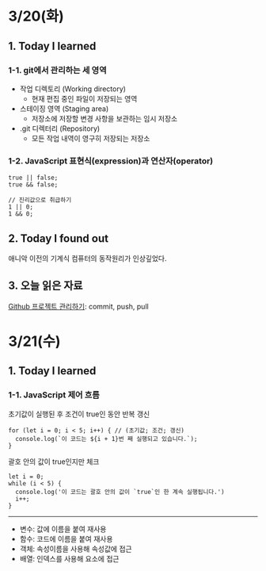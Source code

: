 # 3/20(화)

## 1. Today I learned

### 1-1. git에서 관리하는 세 영역

- 작업 디렉토리 (Working directory)
  - 현재 편집 중인 파일이 저장되는 영역
- 스테이징 영역 (Staging area)
  - 저장소에 저장할 변경 사항을 보관하는 임시 저장소
- .git 디렉터리 (Repository)
  - 모든 작업 내역이 영구히 저장되는 저장소

### 1-2. JavaScript 표현식(expression)과 연산자(operator)

```// 논리 연산
true || false;
true && false;

// 진리값으로 취급하기
1 || 0;
1 && 0;
```

## 2. Today I found out

애니악 이전의 기계식 컴퓨터의 동작원리가 인상깊었다. 

## 3. 오늘 읽은 자료
[Github 프로젝트 관리하기](https://git-scm.com/book/ko/v2/GitHub-GitHub-%ED%94%84%EB%A1%9C%EC%A0%9D%ED%8A%B8-%EA%B4%80%EB%A6%AC%ED%95%98%EA%B8%B0): commit, push, pull

# 3/21(수)

## 1. Today I learned

### 1-1. JavaScript 제어 흐름

초기값이 실행된 후 조건이 true인 동안 반복 갱신

```// for 구문
for (let i = 0; i < 5; i++) { // (초기값; 조건; 갱신)
  console.log(`이 코드는 ${i + 1}번 째 실행되고 있습니다.`);
}
```

괄호 안의 값이 true인지만 체크

```// while 구문
let i = 0;
while (i < 5) {
  console.log('이 코드는 괄호 안의 값이 `true`인 한 계속 실행됩니다.')
  i++;
}
```

---

- 변수: 값에 이름을 붙여 재사용
- 함수: 코드에 이름을 붙여 재사용
- 객체: 속성이름을 사용해 속성값에 접근
- 배열: 인덱스를 사용해 요소에 접근

